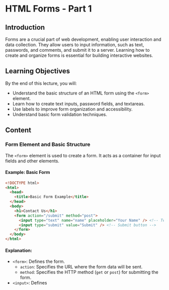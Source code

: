 # HTML Forms - Part 1

## Introduction
Forms are a crucial part of web development, enabling user interaction and data collection. They allow users to input information, such as text, passwords, and comments, and submit it to a server. Learning how to create and organize forms is essential for building interactive websites.

## Learning Objectives
By the end of this lecture, you will:
- Understand the basic structure of an HTML form using the `<form>` element.
- Learn how to create text inputs, password fields, and textareas.
- Use labels to improve form organization and accessibility.
- Understand basic form validation techniques.

## Content

### Form Element and Basic Structure
The `<form>` element is used to create a form. It acts as a container for input fields and other elements.

#### Example: Basic Form
```html
<!DOCTYPE html>
<html>
  <head>
    <title>Basic Form Example</title>
  </head>
  <body>
    <h1>Contact Us</h1>
    <form action="/submit" method="post">
      <input type="text" name="name" placeholder="Your Name" /> <!-- Text input -->
      <input type="submit" value="Submit" /> <!-- Submit button -->
    </form>
  </body>
</html>
```

#### Explanation:
- `<form>`: Defines the form.
  - `action`: Specifies the URL where the form data will be sent.
  - `method`: Specifies the HTTP method (`get` or `post`) for submitting the form.
- `<input>`: Defines